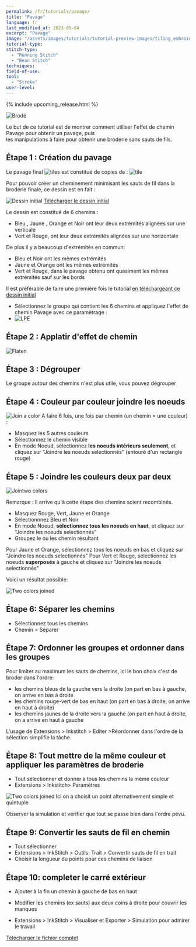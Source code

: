 ```yaml
---
permalink: /fr/tutorials/pavage/
title: "Pavage"
language: fr
last_modified_at: 2023-05-04
excerpt: "Pavage"
image: "/assets/images/tutorials/tutorial-preview-images/tiling_embroidered.jpg"
tutorial-type:
stitch-type:
  - "Running Stitch"
  - "Bean Stitch"
techniques:
field-of-use:
tool:
  - "Stroke"
user-level:
---
```


{% include upcoming_release.html %}

![Brodé](/assets/images/tutorials/tutorial-preview-images/tiling_embroidered.jpg)

Le but de ce tutorial est de montrer comment utiliser l'effet de chemin Pavage pour obtenir un pavage, puis  
les manipulations à faire pour obtenir une broderie sans sauts de fils.

## Étape 1 : Création du pavage

Le pavage final ![tiles](/assets/images/tutorials/tiling/full_tiling.png) est constitué de copies de :
![tile](/assets/images/tutorials/tiling/tile.png)

Pour pouvoir créer un cheminement minimisant les sauts de fil dans la broderie finale, ce dessin est en fait :

![Dessin initial ](/assets/images/tutorials/tiling/tile.svg)
[Télécharger le dessin initial](/assets/images/tutorials/tiling/tile.svg)

Le dessin est constitué de 6 chemins :
  * Bleu , Jaune , Orange et Noir ont leur deux extrémités alignées sur une verticale
  * Vert et Rouge, ont leur deux extrémités alignées sur une horizontale
  
De plus il y a beaucoup d'extrémités en commun:
  * Bleu et Noir ont les mêmes extrémités
  * Jaune et Orange ont les mêmes extrémités
  * Vert et Rouge, dans le pavage obtenu ont quasiment les mêmes extrémités sauf sur les bords
  
  Il est préférable de faire une première fois le tutorial [en téléchargeant ce  dessin initial](/assets/images/tutorials/tiling/tile.svg)
  
* Sélectionnez le groupe qui contient les 6 chemins et appliquez l'effet de chemin Pavage avec ce paramètrage :
* ![LPE](/assets/images/tutorials/tiling/colored_tiling.jpg)


## Étape 2 : Applatir d'effet de chemin 
 ![Flaten](/assets/images/tutorials/tiling/flatten.jpg)

## Étape 3 : Dégrouper
Le groupe autour des chemins n'est plus utile, vous pouvez dégrouper

## Étape 4 : Couleur par couleur joindre les noeuds

 ![Join a color](/assets/images/tutorials/tiling/join-a-color.jpg)
 A faire 6 fois, une fois par chemin (un chemin = une couleur) :
 * Masquez les 5 autres couleurs
 * Sélectionnez le chemin visible
 * En mode Noeud, sélectionnez **les noeuds intérieurs seulement**, et cliquez sur "Joindre les noeuds selectionnés" (entouré d'un rectangle rouge)


## Étape 5 : Joindre les couleurs deux par deux

 ![Jointwo colors](/assets/images/tutorials/tiling/join_two_colors.jpg)
 
 Remarque : Il arrive qu'à cette étape des chemins soient recombinés.
 
* Masquez  Rouge, Vert, Jaune et Orange
* Sélectionnnez Bleu et Noir
* En mode Noeud, **sélectionnez tous les noeuds en haut**, et cliquez sur "Joindre les noeuds selectionnés" 
* Groupez le ou les chemin résultant

Pour Jaune et Orange, sélectionnez tous les noeuds en bas et cliquez sur "Joindre les noeuds selectionnés" 
Pour Vert et Rouge, sélectionnez les  noeuds  **superposés** à gauche et cliquez sur "Joindre les noeuds selectionnés" 

Voici un résultat possible: 

 ![Two colors joined](/assets/images/tutorials/tiling/joined_two_colors.jpg)
 
 
## Étape 6: Séparer les chemins

* Sélectionnez tous les chemins
* Chemin > Séparer

## Étape 7: Ordonner les groupes et ordonner dans les groupes 

Pour limiter au maximum les sauts de chemins, ici le bon  choix c'est de broder dans l'ordre:

* les chemins bleus de la gauche vers la droite (on part en bas à gauche, on arrive en bas à droite
* les chemins rouge-vert de bas en haut (on part en bas à droite, on arrive en haut à droite)
* les chemins jaunes de la droite vers la gauche (on part en haut à droite,  on a arrive en haut à  gauche

L'usage de Extensions > Inkstitch > Editer >Réordonner dans l'ordre de la sélection simplifie la tâche.


## Étape 8: Tout mettre de la même couleur et appliquer les paramètres de broderie

* Tout sélectionner et donner à tous les chemins la même couleur
* Extensions > Inkstitch> Paramètres

 ![Two colors joined](/assets/images/tutorials/tiling/parameters.jpg)
 Ici on a choisit un point alternativement simple et quintuple
 
 Observer la simulation et vérifier que tout se passe bien dans l'ordre pévu.
 
 ## Étape 9: Convertir les sauts de fil en chemin
 
 * Tout sélectionner
 * Extensions > InkStitch > Outils: Trait > Convertir sauts de fil en trait
 * Choisir la longueur du points pour ces  chemins de liaison


## Étape 10: completer le carré extérieur
  * Ajouter à la fin un chemin à gauche de bas en haut
  * Modifier les chemins (ex sauts) aux deux coins à droite pour couvrir les manques
  
 * Extensions > InkStitch > Visualiser et Exporter > Simulation
 pour admirer le travail



 [Télécharger le fichier complet](/assets/images/tutorials/tiling/tiling.svg)









 
 













